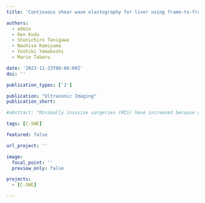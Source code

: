 ```yaml
---
title: 'Continuous shear wave elastography for liver using frame-to-frame equalization of complex amplitudeContinuous shear wave elastography for liver using frame-to-frame equalization of complex amplitude (under review)'

authors:
  - admin
  - Ren Koda
  - Shunichiro Tanigawa
  - Naohisa Kamiyama
  - Yoshiki Yamakoshi
  - Marie Tabaru

date: '2023-11-23T00:00:00Z'
doi: ''

publication_types: ['2']

publication: "Ultrasonic Imaging"
publication_short: 

#abstract: "Minimally invasive surgeries (MIS) have increased because of their advantages, such as small incisions, less pain, and short recovery. However, a significant drawback of MIS is the absence of tactile sensation due to the small aperture, which is crucial for tumor palpation during surgeries to determine the resection area. This paper presents a novel tactile sensor specifically designed for tumor localization in MIS. In an ideal scenario, a tactile sensor designed for tumor localization should satisfy the following criteria: (1) flexibility to avoid tissue damage, (2) capability to measure hardness distribution, (3) a small diameter for access through small incisions, and (4) ease of fabrication to enable sensor sterilization. The proposed scope head consists of four balloons connected to a pressure sensor with a 20-mm scope diameter. By measuring the reactive forces resulting from the applied indentation force, the deformable balloons enable the conversion of these forces to internal pressure changes. Leveraging the fact that tumors exhibit greater stiffness than healthy tissue, tumor localization can be achieved by analyzing the information obtained from the internal pressure changes in the four balloons. The balloon materials and shapes were optimized, and detectability was evaluated. The results confirm that tumor models with a diameter above 5 mm are detectable. Furthermore, successful tumor localization was achieved with a phantom test, as evidenced by the generated heat map."

tags: [C-SWE]

featured: false

url_project: ''

image:
  focal_point: ''
  preview_only: false

projects:
  - [C-SWE]

---
```



